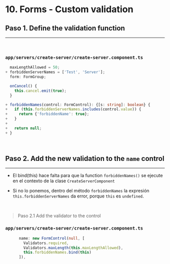 # 10. Forms - Custom validation

## Paso 1. Define the validation function
---
<br>

### `app/servers/create-server/create-server.component.ts`
``` ts
  maxLengthAllowed = 50;
+ forbiddenServerNames = ['Test', 'Server'];
  form: FormGroup;

  onCancel() {
    this.cancel.emit(true);
  }

+ forbiddenNames(control: FormControl): {[s: string]: boolean} {
+   if (this.forbiddenServerNames.includes(control.value)) {
+     return {'forbiddenName': true};
+   }
+
+   return null;
+ }

```
<br>

## Paso 2. Add the new validation to the `name` control
---
- El bind(this) hace falta para que la function `forbiddenNames()` se ejecute en el contexto de la clase `CreateServerComponent`

- Si no lo ponemos, dentro del método `forbiddenNames` la expresión  `this.forbiddenServerNames` da error, porque `this` es `undefined`.

<br>

> Paso 2.1 Add the validator to the control

### `app/servers/create-server/create-server.component.ts`
``` ts
      name: new FormControl(null, [
        Validators.required,
        Validators.maxLength(this.maxLengthAllowed),
        this.forbiddenNames.bind(this)
      ]),
```
<br>
